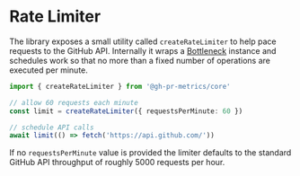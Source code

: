 # Rate Limiter

The library exposes a small utility called `createRateLimiter` to help
pace requests to the GitHub API. Internally it wraps a [Bottleneck](https://github.com/SGrondin/bottleneck)
instance and schedules work so that no more than a fixed number of
operations are executed per minute.

```ts
import { createRateLimiter } from '@gh-pr-metrics/core'

// allow 60 requests each minute
const limit = createRateLimiter({ requestsPerMinute: 60 })

// schedule API calls
await limit(() => fetch('https://api.github.com/'))
```

If no `requestsPerMinute` value is provided the limiter defaults to the
standard GitHub API throughput of roughly 5000 requests per hour.
